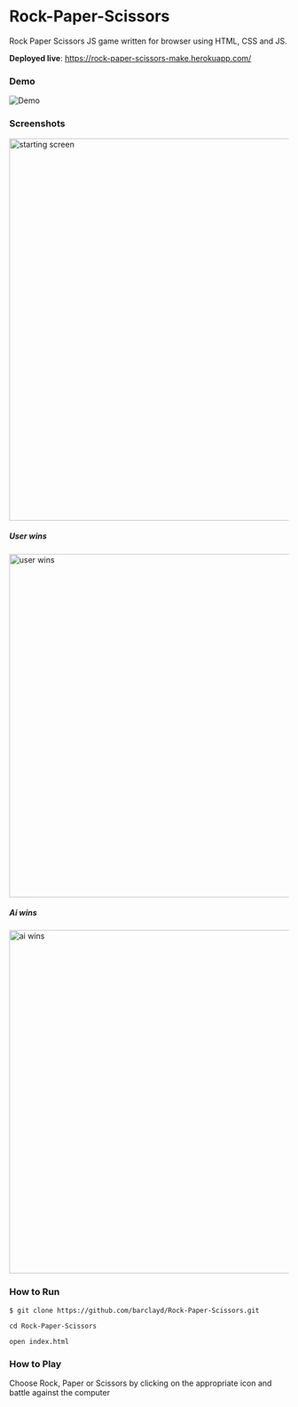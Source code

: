 # Rock-Paper-Scissors
Rock Paper Scissors JS game written for browser using HTML, CSS and JS.

**Deployed live**: https://rock-paper-scissors-make.herokuapp.com/

### Demo

![Demo](https://user-images.githubusercontent.com/39765499/51086016-0c648600-1739-11e9-8fac-413548db329e.gif)
### Screenshots

<img width="688" alt="starting screen" src="https://user-images.githubusercontent.com/39765499/51086014-0a022c00-1739-11e9-9b06-c5123bd53a20.png">

##### User wins

<img width="618" alt="user wins" src="https://user-images.githubusercontent.com/39765499/51086064-b17f5e80-1739-11e9-8944-8f3162051565.png">

##### Ai wins

<img width="618" alt="ai wins" src="https://user-images.githubusercontent.com/39765499/51086065-b217f500-1739-11e9-8615-3d6b48129f08.png">


### How to Run

```
$ git clone https://github.com/barclayd/Rock-Paper-Scissors.git

cd Rock-Paper-Scissors

open index.html
```

### How to Play

Choose Rock, Paper or Scissors by clicking on the appropriate icon and battle against the computer
